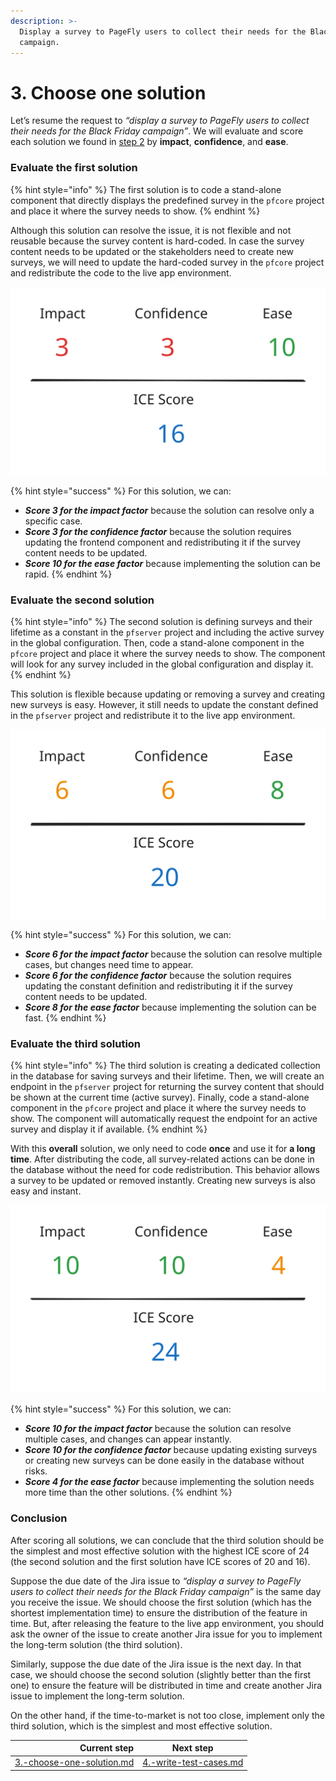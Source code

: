 ```yaml
---
description: >-
  Display a survey to PageFly users to collect their needs for the Black Friday
  campaign.
---
```


# 3. Choose one solution

Let’s resume the request to _“display a survey to PageFly users to collect their needs for the Black Friday campaign”_. We will evaluate and score each solution we found in [step 2](2.-find-multiple-solutions.md) by **impact**, **confidence**, and **ease**.

### Evaluate the first solution

{% hint style="info" %}
The first solution is to code a stand-alone component that directly displays the predefined survey in the `pfcore` project and place it where the survey needs to show.
{% endhint %}

Although this solution can resolve the issue, it is not flexible and not reusable because the survey content is hard-coded. In case the survey content needs to be updated or the stakeholders need to create new surveys, we will need to update the hard-coded survey in the `pfcore` project and redistribute the code to the live app environment.

<img src="../../../.gitbook/assets/file.excalidraw (3).svg" alt="" class="gitbook-drawing">

{% hint style="success" %}
For this solution, we can:

* &#x20;_**Score 3 for the impact factor**_ because the solution can resolve only a specific case.
* _**Score 3 for the confidence factor**_ because the solution requires updating the frontend component and redistributing it if the survey content needs to be updated.
* _**Score 10 for the ease factor**_ because implementing the solution can be rapid.
{% endhint %}

### Evaluate the second solution

{% hint style="info" %}
The second solution is defining surveys and their lifetime as a constant in the `pfserver` project and including the active survey in the global configuration. Then, code a stand-alone component in the `pfcore` project and place it where the survey needs to show. The component will look for any survey included in the global configuration and display it.
{% endhint %}

This solution is flexible because updating or removing a survey and creating new surveys is easy. However, it still needs to update the constant defined in the `pfserver` project and redistribute it to the live app environment.

<img src="../../../.gitbook/assets/file.excalidraw (4).svg" alt="" class="gitbook-drawing">

{% hint style="success" %}
For this solution, we can:

* _**Score 6 for the impact factor**_ because the solution can resolve multiple cases, but changes need time to appear.
* _**Score 6 for the confidence factor**_ because the solution requires updating the constant definition and redistributing it if the survey content needs to be updated.
* _**Score 8 for the ease factor**_ because implementing the solution can be fast.
{% endhint %}

### Evaluate the third solution

{% hint style="info" %}
The third solution is creating a dedicated collection in the database for saving surveys and their lifetime. Then, we will create an endpoint in the `pfserver` project for returning the survey content that should be shown at the current time (active survey). Finally, code a stand-alone component in the `pfcore` project and place it where the survey needs to show. The component will automatically request the endpoint for an active survey and display it if available.
{% endhint %}

With this **overall** solution, we only need to code **once** and use it for **a long time**. After distributing the code, all survey-related actions can be done in the database without the need for code redistribution. This behavior allows a survey to be updated or removed instantly. Creating new surveys is also easy and instant.

<img src="../../../.gitbook/assets/file.excalidraw (2) (1) (1).svg" alt="" class="gitbook-drawing">

{% hint style="success" %}
For this solution, we can:

* _**Score 10 for the impact factor**_ because the solution can resolve multiple cases, and changes can appear instantly.
* _**Score 10 for the confidence factor**_ because updating existing surveys or creating new surveys can be done easily in the database without risks.
* _**Score 4 for the ease factor**_ because implementing the solution needs more time than the other solutions.
{% endhint %}

### Conclusion

After scoring all solutions, we can conclude that the third solution should be the simplest and most effective solution with the highest ICE score of 24 (the second solution and the first solution have ICE scores of 20 and 16).

Suppose the due date of the Jira issue to _“display a survey to PageFly users to collect their needs for the Black Friday campaign”_ is the same day you receive the issue. We should choose the first solution (which has the shortest implementation time) to ensure the distribution of the feature in time. But, after releasing the feature to the live app environment, you should ask the owner of the issue to create another Jira issue for you to implement the long-term solution (the third solution).

Similarly, suppose the due date of the Jira issue is the next day. In that case, we should choose the second solution (slightly better than the first one) to ensure the feature will be distributed in time and create another Jira issue to implement the long-term solution.

On the other hand, if the time-to-market is not too close, implement only the third solution, which is the simplest and most effective solution.

|                                                                  Current step | Next step                                                               |
| ----------------------------------------------------------------------------: | ----------------------------------------------------------------------- |
| [3.-choose-one-solution.md](../processes/3.-choose-one-solution.md "mention") | [4.-write-test-cases.md](../processes/4.-write-test-cases.md "mention") |
